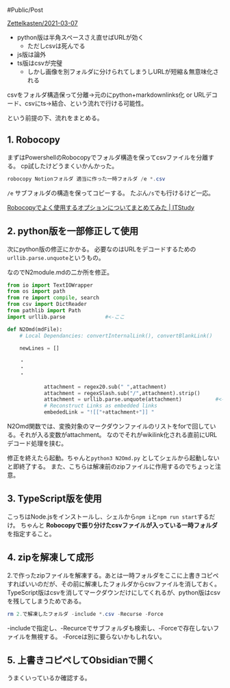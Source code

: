 #Public/Post


[Zettelkasten/2021-03-07](Zettelkasten/2021-03-07.md)

- python版は半角スペースさえ直せばURLが効く
	- ただしcsvは死んでる
- js版は論外
- ts版はcsvが完璧
	- しかし画像を別フォルダに分けられてしまうしURLが短縮＆無意味化される

csvをフォルダ構造保って分離→元のにpython+markdownlinks化 or URLデコード、csvにts→結合、という流れで行ける可能性。


という前提の下、流れをまとめる。
## 1. Robocopy
まずはPowershellのRobocopyでフォルダ構造を保ってcsvファイルを分離する。
cp試したけどうまくいかんかった。
```powershell
robocopy Notionフォルダ 適当に作った一時フォルダ /e *.csv
```
`/e`
サブフォルダの構造を保ってコピーする。
たぶん`/s`でも行けるけど一応。

[Robocopyでよく使用するオプションについてまとめてみた | ITStudy](https://it-study.info/robocopy/)

## 2. python版を一部修正して使用
次にpython版の修正にかかる。
必要なのはURLをデコードするための`urllib.parse.unquote`というもの。

なのでN2module.mdの二か所を修正。
```python
from io import TextIOWrapper
from os import path
from re import compile, search
from csv import DictReader
from pathlib import Path
import urllib.parse				#<-ここ
```

```python
def N2Omd(mdFile):
    # Local Dependancies: convertInternalLink(), convertBlankLink()
  
    newLines = []
	
	・
	・
	・
	
	        attachment = regex20.sub(" ",attachment)
            attachment = regexSlash.sub("/",attachment).strip()
            attachment = urllib.parse.unquote(attachment)			#<-ここ　248行目くらい
			# Reconstruct Links as embedded links
            embededLink = "![["+attachment+"]] "
```

N2Omd関数では、変換対象のマークダウンファイルのリストをforで回している。それが入る変数がattachment。
なのでそれがwikilink化される直前にURLデコード処理を挟む。

修正を終えたら起動。ちゃんと`python3 N2Omd.py` としてシェルから起動しないと即終了する。
また、こちらは解凍前のzipファイルに作用するのでちょっと注意。

## 3. TypeScript版を使用
こっちはNode.jsをインストールし、シェルから`npm i`と`npm run start`するだけ。
ちゃんと **Robocopyで振り分けたcsvファイルが入っている一時フォルダ** を指定すること。

## 4. zipを解凍して成形
2.で作ったzipファイルを解凍する。あとは一時フォルダをここに上書きコピペすればいいのだが、その前に解凍したフォルダからcsvファイルを消しておく。
TypeScript版はcsvを消してマークダウンだけにしてくれるが、python版はcsvを残してしまうためである。

```powershell
rm 2.で解凍したフォルダ -include *.csv -Recurse -Force
```
-includeで指定し、-Recurceでサブフォルダも検索し、-Forceで存在しないファイルを無視する。
-Forceは別に要らないかもしれない。

## 5. 上書きコピペしてObsidianで開く
うまくいっているか確認する。